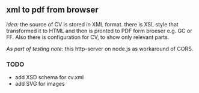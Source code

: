 ## xml to pdf from browser
*idea:* the source of CV is stored in XML format. there is XSL style that transformed it to HTML and then is pronted to PDF form broeser e.g. GC or FF.
Also there is configuration for CV, to show only relevant parts.

*As part of testing note:* this http-server on node.js as workaround of CORS.

### TODO
- add XSD schema for cv.xml
- add SVG for images
